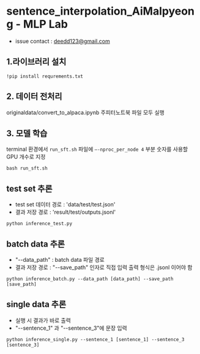 # sentence_interpolation_AiMalpyeong - MLP Lab
- issue contact : deedd123@gmail.com
## 1.라이브러리 설치
```
!pip install requrements.txt
```
## 2. 데이터 전처리
originaldata/convert_to_alpaca.ipynb 주피터노트북 파일 모두 실행
 
## 3. 모델 학습
terminal 환경에서 `run_sft.sh` 파일에 `—-nproc_per_node 4` 부분 숫자를 사용할 GPU 개수로 지정
```
bash run_sft.sh
```

## test set 추론
- test set 데이터 경로 : 'data/test/test.json'
- 결과 저장 경로 : 'result/test/outputs.jsonl'
```
python inference_test.py
```

## batch data 추론
- "--data_path" : batch data 파일 경로
- 결과 저장 경로 : "--save_path" 인자로 직접 입력 출력 형식은 .jsonl 이어야 함

```
python inference_batch.py --data_path [data_path] --save_path [save_path]
```

## single data 추론
- 실행 시 결과가 바로 출력
- "--sentence_1" 과 "--sentence_3"에 문장 입력
```
python inference_single.py --sentence_1 [sentence_1] --sentence_3 [sentence_3]
```
